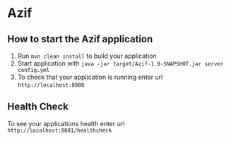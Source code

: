 # Azif

How to start the Azif application
---

1. Run `mvn clean install` to build your application
1. Start application with `java -jar target/Azif-1.0-SNAPSHOT.jar server config.yml`
1. To check that your application is running enter url `http://localhost:8080`

Health Check
---

To see your applications health enter url `http://localhost:8081/healthcheck`
